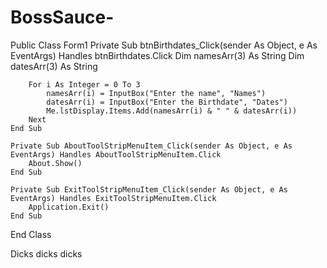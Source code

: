 # BossSauce-
Public Class Form1
    Private Sub btnBirthdates_Click(sender As Object, e As EventArgs) Handles btnBirthdates.Click
        Dim namesArr(3) As String
        Dim datesArr(3) As String

        For i As Integer = 0 To 3
            namesArr(i) = InputBox("Enter the name", "Names")
            datesArr(i) = InputBox("Enter the Birthdate", "Dates")
            Me.lstDisplay.Items.Add(namesArr(i) & " " & datesArr(i))
        Next
    End Sub

    Private Sub AboutToolStripMenuItem_Click(sender As Object, e As EventArgs) Handles AboutToolStripMenuItem.Click
        About.Show()
    End Sub

    Private Sub ExitToolStripMenuItem_Click(sender As Object, e As EventArgs) Handles ExitToolStripMenuItem.Click
        Application.Exit()
    End Sub
End Class





Dicks dicks dicks
